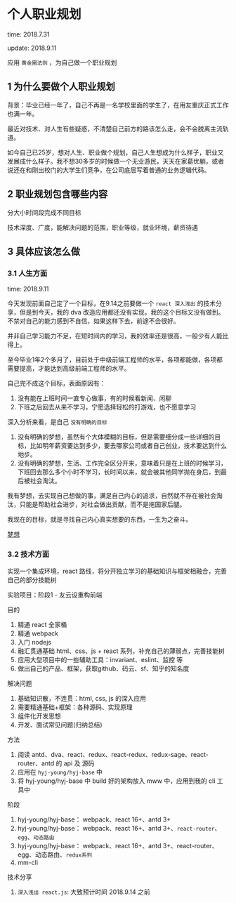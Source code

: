 # 个人职业规划

time: 2018.7.31

update: 2018.9.11

应用 `黄金圈法则` ，为自己做一个职业规划

## 1 为什么要做个人职业规划

背景：毕业已经一年了，自己不再是一名学校里面的学生了，在用友重庆正式工作也满一年。

最近对技术、对人生有些疑惑，不清楚自己前方的路该怎么走，会不会脱离主流轨道。

如今自己已25岁，想对人生、职业做个规划，自己人生想成为什么样子，职业又发展成什么样子。我不想30多岁的时候做一个无业游民，天天在家葛优躺，或者说还在和刚出校门的大学生们竞争，在公司底层写着普通的业务逻辑代码。

## 2 职业规划包含哪些内容

分大小时间段完成不同目标

技术深度、广度，能解决问题的范围，职业等级，就业环境，薪资待遇

## 3 具体应该怎么做

### 3.1 人生方面

time: 2018.9.11

今天发现前面自己定了一个目标，在9.14之前要做一个 `react 深入浅出` 的技术分享，但是到今天，我的 dva 改造应用都还没有实现，我的这个目标又没有做到。不禁对自己的能力感到不自信，如果这样下去，前途不会很好。

并非自己学习能力不足，在短时间内的学习，我的效率还是很高，一般少有人能比得上。

至今毕业1年2个多月了，目前处于中级前端工程师的水平，各项都能做，各项都需要提高，才能达到高级前端工程师的水平。

自己完不成这个目标，表面原因有：

1. 没有能在上班时间一直专心做事，有的时候看新闻、闲聊
2. 下班之后回去从来不学习，宁愿选择轻松的打游戏，也不愿意学习

深入分析来看，是自己 `没有明确的目标`

1. 没有明确的梦想，虽然有个大体模糊的目标，但是需要细分成一些详细的目标，比如明年薪资要达到多少，要去哪家公司或者自己创业，技术要达到什么地步。
2. 没有明确的梦想，生活、工作完全区分开来，意味着只是在上班的时候学习，下班回去那么多个小时不学习，长时间以来，就会被其他同学抛在身后，到最后被社会淘汰。

我有梦想，去实现自己想做的事，满足自己内心的追求，自然就不存在被社会淘汰，只能是帮助社会进步，对社会做出贡献，而不是拖国家后腿。

我现在的目标，就是寻找自己内心真实想要的东西，一生为之奋斗。

[梦想](./dream.md)

### 3.2 技术方面

实现一个集成环境，react 路线，将分开独立学习的基础知识与框架相融合，完善自己的部分技能树

实验项目：阶段1 - 友云设重构前端

目的

1. 精通 react 全家桶
2. 精通 webpack
3. 入门 nodejs
4. 融汇贯通基础 html、css、js + react 系列，补充自己的薄弱点，完善技能树
5. 应用大型项目中的一些辅助工具：invariant、eslint、监控 等
6. 做出自己的产品、框架，获取github、码云、sf、知乎的知名度

解决问题

1. 基础知识散，不连贯：html, css, js 的深入应用
2. 需要精通基础+框架：各种源码、实现原理
3. 组件化开发思想
4. 开发、面试常见问题(归纳总结)

方法

1. 阅读 antd、dva、react、redux、react-redux、redux-sage、react-router、antd 的 api 及 源码
2. 应用在 `hyj-young/hyj-base` 中
3. 将 hyj-young/hyj-base 中 build 好的架构放入 mww 中，应用到我的 cli 工具中

阶段

1. hyj-young/hyj-base： webpack、react 16+、antd 3+
2. hyj-young/hyj-base： webpack、react 16+、antd 3+、`react-router`、`egg`、`动态路由`
3. hyj-young/hyj-base： webpack、react 16+、antd 3+、react-router、egg、动态路由、`redux系列`
4. mm-cli

技术分享

1. `深入浅出 react.js`: 大致预计时间 2018.9.14 之前

